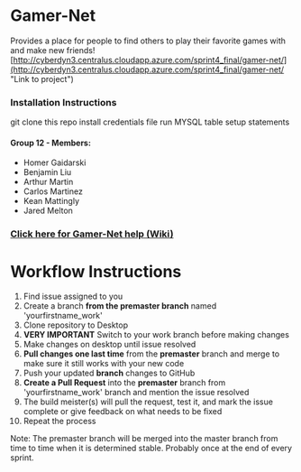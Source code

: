 # Gamer-Net
Provides a place for people to find others to play their favorite games with and make new friends!
[http://cyberdyn3.centralus.cloudapp.azure.com/sprint4_final/gamer-net/](http://cyberdyn3.centralus.cloudapp.azure.com/sprint4_final/gamer-net/ "Link to project")

### Installation Instructions
git clone this repo
install credentials file
run MYSQL table setup statements

#### Group 12 - Members:
- Homer Gaidarski
- Benjamin Liu
- Arthur Martin
- Carlos Martinez
- Kean Mattingly
- Jared Melton

### [Click here for Gamer-Net help (Wiki)](https://github.com/joemelt101/gamer-net/wiki)

# Workflow Instructions
1. Find issue assigned to you
2. Create a branch **from the premaster branch** named 'yourfirstname_work'
3. Clone repository to Desktop
4. **VERY IMPORTANT** Switch to your work branch before making changes
5. Make changes on desktop until issue resolved
6. **Pull changes one last time** from the **premaster** branch and merge to make sure it still works with your new code
7. Push your updated **branch** changes to GitHub
8. **Create a Pull Request** into the **premaster** branch from 'yourfirstname_work' branch and mention the issue resolved
9. The build meister(s) will pull the request, test it, and mark the issue complete or give feedback on what needs to be fixed
10. Repeat the process

Note: The premaster branch will be merged into the master branch from time to time when it is determined stable. Probably once at the end of every sprint.
